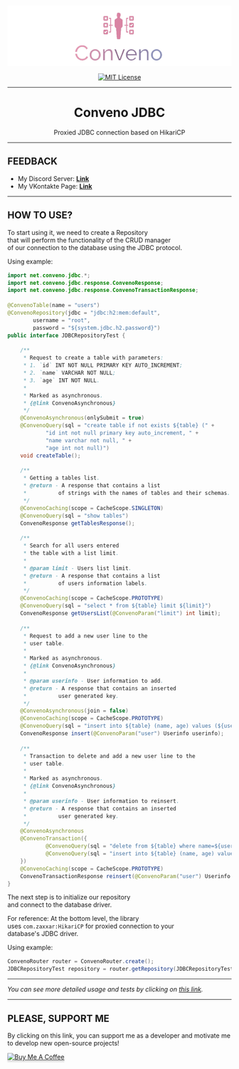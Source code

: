 <div align="center">

![logo](/images/CONVENO-jdbc.png)

[![MIT License](https://img.shields.io/github/license/pl3xgaming/Purpur?&logo=github)](LICENSE)

---

# Conveno JDBC

Proxied JDBC connection based on HikariCP

</div>

---

## FEEDBACK

- My Discord Server: **[Link](https://discord.gg/GmT9pUy8af)**
- My VKontakte Page: **[Link](https://vk.com/itzstonlex)**

---

## HOW TO USE?

To start using it, we need to create a Repository<br>
that will perform the functionality of the CRUD manager<br> 
of our connection to the database using the JDBC protocol.

Using example:

```java
import net.conveno.jdbc.*;
import net.conveno.jdbc.response.ConvenoResponse;
import net.conveno.jdbc.response.ConvenoTransactionResponse;

@ConvenoTable(name = "users")
@ConvenoRepository(jdbc = "jdbc:h2:mem:default",
        username = "root",
        password = "${system.jdbc.h2.password}")
public interface JDBCRepositoryTest {

    /**
     * Request to create a table with parameters:
     * 1. `id` INT NOT NULL PRIMARY KEY AUTO_INCREMENT;
     * 2. `name` VARCHAR NOT NULL;
     * 3. `age` INT NOT NULL.
     *
     * Marked as asynchronous.
     * {@link ConvenoAsynchronous}
     */
    @ConvenoAsynchronous(onlySubmit = true)
    @ConvenoQuery(sql = "create table if not exists ${table} (" +
            "id int not null primary key auto_increment, " +
            "name varchar not null, " +
            "age int not null)")
    void createTable();

    /**
     * Getting a tables list.
     * @return - A response that contains a list
     *          of strings with the names of tables and their schemas.
     */
    @ConvenoCaching(scope = CacheScope.SINGLETON)
    @ConvenoQuery(sql = "show tables")
    ConvenoResponse getTablesResponse();

    /**
     * Search for all users entered
     * the table with a list limit.
     *
     * @param limit - Users list limit.
     * @return - A response that contains a list
     *          of users information labels.
     */
    @ConvenoCaching(scope = CacheScope.PROTOTYPE)
    @ConvenoQuery(sql = "select * from ${table} limit ${limit}")
    ConvenoResponse getUsersList(@ConvenoParam("limit") int limit);

    /**
     * Request to add a new user line to the
     * user table.
     *
     * Marked as asynchronous.
     * {@link ConvenoAsynchronous}
     *
     * @param userinfo - User information to add.
     * @return - A response that contains an inserted
     *          user generated key.
     */
    @ConvenoAsynchronous(join = false)
    @ConvenoCaching(scope = CacheScope.PROTOTYPE)
    @ConvenoQuery(sql = "insert into ${table} (name, age) values (${user}.$name, ${user}.$age)")
    ConvenoResponse insert(@ConvenoParam("user") Userinfo userinfo);

    /**
     * Transaction to delete and add a new user line to the
     * user table.
     *
     * Marked as asynchronous.
     * {@link ConvenoAsynchronous}
     *
     * @param userinfo - User information to reinsert.
     * @return - A response that contains an inserted
     *          user generated key.
     */
    @ConvenoAsynchronous
    @ConvenoTransaction({
            @ConvenoQuery(sql = "delete from ${table} where name=${user}.$name and age=${user}.$age"),
            @ConvenoQuery(sql = "insert into ${table} (name, age) values (${user}.$name, ${user}.$age)"),
    })
    @ConvenoCaching(scope = CacheScope.PROTOTYPE)
    ConvenoTransactionResponse reinsert(@ConvenoParam("user") Userinfo userinfo);
}
```

The next step is to initialize our repository<br>
and connect to the database driver.

For reference: At the bottom level, the library<br>
uses `com.zaxxar:HikariCP` for proxied connection to your<br>
database's JDBC driver.

Using example:

```java
ConvenoRouter router = ConvenoRouter.create();
JDBCRepositoryTest repository = router.getRepository(JDBCRepositoryTest.class);
```

---

_You can see more detailed usage and tests by clicking on 
<a href="https://github.com/ItzStonlex/conveno-jdbc/tree/main/src/test/java/net/conveno/jdbc/test">this link</a>._

---

## PLEASE, SUPPORT ME


By clicking on this link, you can support me as a 
developer and motivate me to develop new open-source projects!

<a href="https://www.buymeacoffee.com/itzstonlex" target="_blank"><img src="https://www.buymeacoffee.com/assets/img/custom_images/orange_img.png" alt="Buy Me A Coffee" style="height: 41px !important;width: 174px !important;box-shadow: 0px 3px 2px 0px rgba(190, 190, 190, 0.5) !important;-webkit-box-shadow: 0px 3px 2px 0px rgba(190, 190, 190, 0.5) !important;" ></a>
